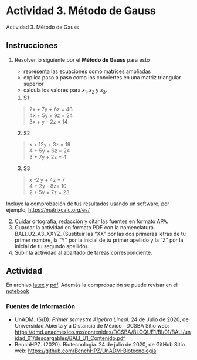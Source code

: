 # Actividad 3. Método de Gauss
Actividad 3. Método de Gauss

## Instrucciones
1. Resolver lo siguiente por el __Método de Gauss__ para esto 
	- representa las ecuaciones como matrices ampliadas
	- explica paso a paso como los conviertes en una matriz triangular superior
	- calcula los valores para $x_1 , x_2$ y $x_3$.
	
	1. S1
	  > 2x + 7y + 6z = 48 \
	  > 4x + 5y + 9z = 24 \
	  > 3x + y – 2z = 14
	2. S2
	  > x + 12y + 3z = 19 \
	  > 4 + 5y + 6z = 24 \
	  > 3 + 7y + 2z = 4
	3. S3
	  > x -2 y + 4z = 7 \
	  > 4 + 2y - 8z= 10 \
	  > 2 + 5y + 7z = 23
	  
Incluye la comprobación de tus resultados usando un software, por ejemplo, https://matrixcalc.org/es/

2. Cuidar ortografía, redacción y citar las fuentes en formato APA.
3. Guardar la actividad en formato PDF con la nomenclatura
BALI_U2_A3_XXYZ. (Sustituir las “XX” por las dos primeras letras de tu primer nombre,
la “Y” por la inicial de tu primer apellido y la “Z” por la inicial de tu segundo apellido).
4. Subir la actividad al apartado de tareas correspondiente.

## Actividad
En archivo [latex](./BALI_U2_A3_BERC.tex) y [pdf](./BALI_U2_A3_BERC.pdf). Además la comprobación se puede revisar en el [notebook](./BALI_U2_A3_BERC.ipynb)

### Fuentes de información

- UnADM. (S/D). _Primer semestre Algebra Lineal_. 24 de Julio de 2020, de Universidad Abierta y a Distancia de México | DCSBA Sitio web: https://dmd.unadmexico.mx/contenidos/DCSBA/BLOQUE1/BI/01/BALI/unidad_01/descargables/BALI_U1_Contenido.pdf
- BenchHPZ. (2020). Biotecnologia. 24 de julio de 2020, de GitHub Sitio web: https://github.com/BenchHPZ/UnADM-Biotecnologia


